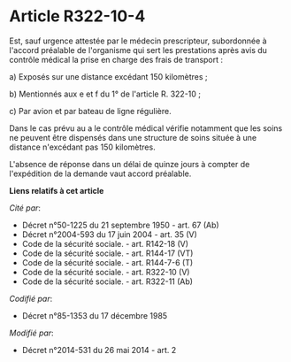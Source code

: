# Article R322-10-4

Est, sauf urgence attestée par le médecin prescripteur, subordonnée à l'accord préalable de l'organisme qui sert les
prestations après avis du contrôle médical la prise en charge des frais de transport : 

a) Exposés sur une distance excédant 150 kilomètres ; 

b) Mentionnés aux e et f du 1° de l'article R. 322-10 ; 

c) Par avion et par bateau de ligne régulière. 

Dans le cas prévu au a le contrôle médical vérifie notamment que les soins ne peuvent être dispensés dans une structure de
soins située à une distance n'excédant pas 150 kilomètres. 

L'absence de réponse dans un délai de quinze jours à compter de l'expédition de la demande vaut accord préalable.

**Liens relatifs à cet article**

_Cité par_:

  - Décret n°50-1225 du 21 septembre 1950 - art. 67 (Ab)
  - Décret n°2004-593 du 17 juin 2004 - art. 35 (V)
  - Code de la sécurité sociale. - art. R142-18 (V)
  - Code de la sécurité sociale. - art. R144-17 (VT)
  - Code de la sécurité sociale. - art. R144-7-6 (T)
  - Code de la sécurité sociale. - art. R322-10 (V)
  - Code de la sécurité sociale. - art. R322-11 (Ab)

_Codifié par_:

  - Décret n°85-1353 du 17 décembre 1985

_Modifié par_:

  - Décret n°2014-531 du 26 mai 2014 - art. 2
